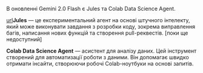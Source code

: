 <!--
date: 2024-12-13T02:11:48
-->

В оновленні Gemini 2.0 Flash є  Jules та Colab Data Science Agent.

 [url](https://developers.googleblog.com/en/the-next-chapter-of-the-gemini-era-for-developers/)**Jules** — це експериментальний агент на основі штучного інтелекту, який може виконувати завдання з розробки коду, зокрема виправлення багів, написання нових функцій та створення pull-реквестів.
[поки ще недоступний]

**Colab Data Science Agent** — асистент для аналізу даних. Цей інструмент створений для автоматизації роботи з даними. Він допомагає швидко отримати інсайти, створюючи робочі Colab-ноутбуки на основі запитів.